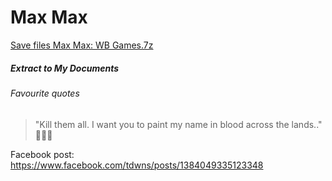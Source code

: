 # Max Max
[Save files Max Max: WB Games.7z](WB%20Games.7z?raw=true)
##### Extract to My Documents

###### Favourite quotes
> "Kill them all. I want you to paint my name in blood across the lands.." 🥺😈😌

Facebook post: https://www.facebook.com/tdwns/posts/1384049335123348